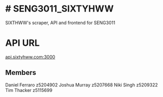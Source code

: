 # # SENG3011_SIXTYHWW

SIXTHWW's scraper, API and frontend for SENG3011


# API URL
[api.sixtyhww.com:3000](http://api.sixtyhww.com:3000)

## Members
Daniel Ferraro z5204902
Joshua Murray z5207668
Niki Singh z5209322
Tim Thacker z5115699

